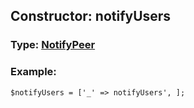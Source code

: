## Constructor: notifyUsers  




### Type: [NotifyPeer](../types/NotifyPeer.md)


### Example:

```
$notifyUsers = ['_' => notifyUsers', ];
```